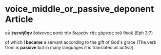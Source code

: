 # voice_middle_or_passive_deponent Article
οὗ **ἐγενήθην** διάκονος κατὰ τὴν δωρεὰν τῆς χάριτος τοῦ θεοῦ (Eph 3:7)

of which **I became** a servant according to the gift of God's grace (The verb from is **passive** but in many languages it is translated as *active*).

